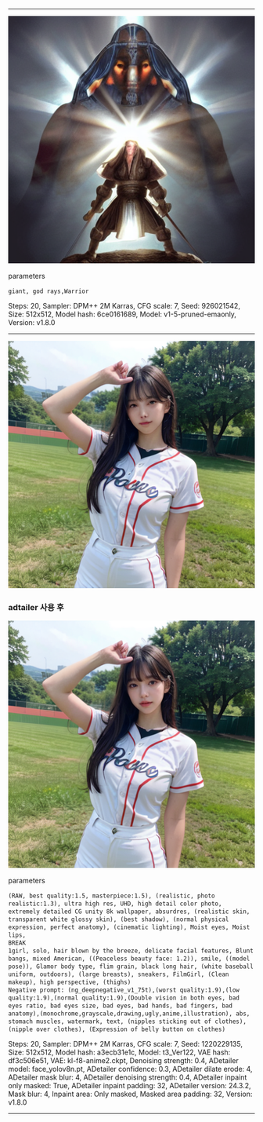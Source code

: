 

---
![image](https://github.com/junhee4613/AI_Project/blob/main/%ED%94%84%EB%A1%AC%ED%94%84%ED%8A%B8%20%ED%85%8C%EC%8A%A4%ED%8A%B8/00018-926021542.png?raw=true)

parameters
```
giant, god rays,Warrior
```
Steps: 20, Sampler: DPM++ 2M Karras, CFG scale: 7, Seed: 926021542, Size: 512x512, Model hash: 6ce0161689, Model: v1-5-pruned-emaonly, Version: v1.8.0

---

![image](https://github.com/junhee4613/AI_Project/blob/main/%ED%94%84%EB%A1%AC%ED%94%84%ED%8A%B8%20%ED%85%8C%EC%8A%A4%ED%8A%B8/00068-1220229135.png?raw=true)

### adtailer 사용 후

![image](https://github.com/junhee4613/AI_Project/blob/main/%ED%94%84%EB%A1%AC%ED%94%84%ED%8A%B8%20%ED%85%8C%EC%8A%A4%ED%8A%B8/00069-1220229135.png?raw=true)


parameters
```
(RAW, best quality:1.5, masterpiece:1.5), (realistic, photo realistic:1.3), ultra high res, UHD, high detail color photo, extremely detailed CG unity 8k wallpaper, absurdres, (realistic skin, transparent white glossy skin), (best shadow), (normal physical expression, perfect anatomy), (cinematic lighting), Moist eyes, Moist lips,
BREAK
1girl, solo, hair blown by the breeze, delicate facial features, Blunt bangs, mixed American, ((Peaceless beauty face: 1.2)), smile, ((model pose)), Glamor body type, flim grain, black long hair, (white baseball uniform, outdoors), (large breasts), sneakers, FilmGirl, (Clean makeup), high perspective, (thighs)
Negative prompt: (ng_deepnegative_v1_75t),(worst quality:1.9),(low quality:1.9),(normal quality:1.9),(Double vision in both eyes, bad eyes ratio, bad eyes size, bad eyes, bad hands, bad fingers, bad anatomy),(monochrome,grayscale,drawing,ugly,anime,illustration), abs, stomach muscles, watermark, text, (nipples sticking out of clothes), (nipple over clothes), (Expression of belly button on clothes)
```
Steps: 20, Sampler: DPM++ 2M Karras, CFG scale: 7, Seed: 1220229135, Size: 512x512, Model hash: a3ecb31e1c, Model: t3_Ver122, VAE hash: df3c506e51, VAE: kl-f8-anime2.ckpt, Denoising strength: 0.4, ADetailer model: face_yolov8n.pt, ADetailer confidence: 0.3, ADetailer dilate erode: 4, ADetailer mask blur: 4, ADetailer denoising strength: 0.4, ADetailer inpaint only masked: True, ADetailer inpaint padding: 32, ADetailer version: 24.3.2, Mask blur: 4, Inpaint area: Only masked, Masked area padding: 32, Version: v1.8.0


---